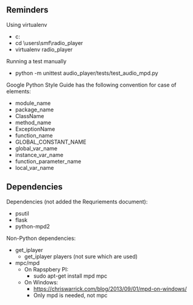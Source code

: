 Reminders
---------

Using virtualenv
- c:
- cd \users\smf\radio_player
- virtualenv radio_player

Running a test manually
- python -m unittest audio_player/tests/test_audio_mpd.py

Google Python Style Guide has the following convention for case of elements:
- module_name
- package_name
- ClassName
- method_name
- ExceptionName
- function_name
- GLOBAL_CONSTANT_NAME
- global_var_name
- instance_var_name
- function_parameter_name
- local_var_name

Dependencies
------------

Dependencies (not added the Requriements document):
- psutil
- flask
- python-mpd2

Non-Python dependencies:

- get_iplayer
  - get_iplayer players (not sure which are used)
- mpc/mpd
  - On Rapspbery PI:
    - sudo apt-get install mpd mpc
  - On Windows:
    - https://chriswarrick.com/blog/2013/09/01/mpd-on-windows/
    - Only mpd is needed, not mpc

